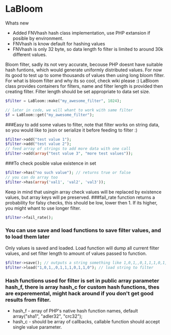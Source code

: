 LaBloom
=======

Whats new
- Added FNVhash hash class implementation, use PHP extansion if posible by environment.
- FNVhash is know default for hashing values
- FNVhash is only 32 byte, so data length fo filter is limited to around 30k different values.

Bloom filter, sadly its not very accurate, becouse PHP doesnt have suitable hash funtions, which would generate uniformly distributed values. 
For now its good to test up to some thousands of values then using long bloom filter.
For what is bloom filter and why its so cool, check wiki please :)
LaBloom class provides containers for filters, name and filter length is provided then creating filter.
Filter length should be set appropriate to data set size.
```php
$filter = LaBloom::make("my_awesome_filter", 1024);

// later in code, we will whant to work with same filter
$f = LaBloom::get("my_awesome_filter");
```
###Easy to add some values to filter, note that filter works on string data, so you would like to json or serialize it before feeding to filter :)
```php
$filter->add("test value 1");
$filter->add("test value 2");
// feed array of strings to add more data with one call
$filter->add(array("test value 3", "more test values"));
```
###To check posible value existence in set
```php
$filter->has("no such value"); // returns true or false
// you can do array too
$filter->has(array('val1', 'val2', 'val3'));
```
Keep in mind that usingin array check values will be replaced by existence values, but array keys will pe preserved.
###fail_rate function returns a probability for falsy checks, this should be low, lower then 1. If its higher, you might whant to use longer filter.
```php
$filter->fail_rate();
```
### You can use save and load functions to save filter values, and to load them later
Only values is saved and loaded. Load function will dump all current filter values, and set filter length to amount of values passed to function.
```php
$filter->save(); // outputs a string something like 1,0,1,,0,1,1,1,0,1,1,0
$filter->load("1,0,1,,0,1,1,1,0,1,1,0"); // load string to filter
```

### Hash functions used for filter is set in public array parameter hash_f, there is array hash_c for custom hash functions, thes are experemental, might hack around if you don't get good results from filter.
- hash_f - array of PHP's native hash function names, default array("sha1", "adler32", "crc32");
- hash_c - should be array of callbacks, callable function should accept single value parameter.